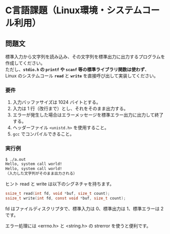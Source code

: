 # C言語課題（Linux環境・システムコール利用）

## 問題文

標準入力から文字列を読み込み、その文字列を標準出力に出力するプログラムを作成してください。  
ただし、**`stdio.h` の `printf` や `scanf` 等の標準ライブラリ関数は使わず**、  
Linux のシステムコール **`read`** と **`write`** を直接呼び出して実装してください。

### 要件

1. 入力バッファサイズは 1024 バイトとする。
2. 入力は 1 行（改行まで）とし、それをそのまま出力する。
3. エラーが発生した場合はエラーメッセージを標準エラー出力に出力して終了する。
4. ヘッダーファイル `<unistd.h>` を使用すること。
5. `gcc` でコンパイルできること。

### 実行例

```bash
$ ./a.out
Hello, system call world!
Hello, system call world!
（入力した文字列がそのまま出力される）
```
ヒント
read と write は以下のシグネチャを持ちます。


```c
ssize_t read(int fd, void *buf, size_t count);
ssize_t write(int fd, const void *buf, size_t count);
```
fd はファイルディスクリプタで、標準入力は 0、標準出力は 1、標準エラーは 2 です。

エラー処理には <errno.h> と <string.h> の strerror を使うと便利です。